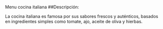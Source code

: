 Menu cocina italiana
##Descripción:

La cocina italiana es famosa por sus sabores frescos y auténticos, basados en ingredientes simples como tomate, ajo, aceite de oliva y hierbas.
